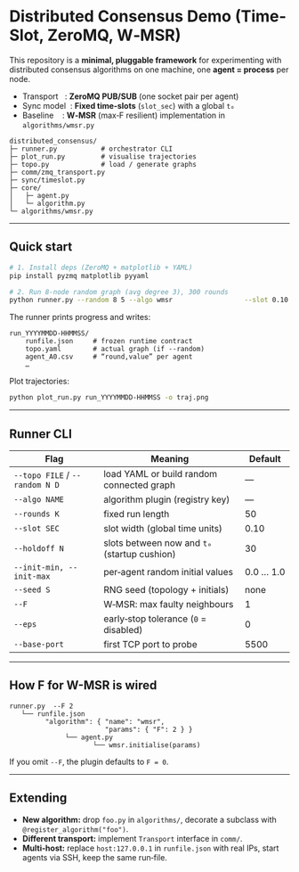 # Distributed Consensus Demo (Time‐Slot, ZeroMQ, W‑MSR)

This repository is a **minimal, pluggable framework** for experimenting with
distributed consensus algorithms on one machine, one **agent = process**
per node.

* Transport   : **ZeroMQ PUB/SUB** (one socket pair per agent)  
* Sync model  : **Fixed time‑slots** (`slot_sec`) with a global `t₀`  
* Baseline    : **W‑MSR** (max‐F resilient) implementation in `algorithms/wmsr.py`

```
distributed_consensus/
├─ runner.py           # orchestrator CLI
├─ plot_run.py         # visualise trajectories
├─ topo.py             # load / generate graphs
├─ comm/zmq_transport.py
├─ sync/timeslot.py
├─ core/
│   ├─ agent.py
│   └─ algorithm.py
└─ algorithms/wmsr.py
```

---

## Quick start

```bash
# 1. Install deps (ZeroMQ + matplotlib + YAML)
pip install pyzmq matplotlib pyyaml

# 2. Run 8‑node random graph (avg degree 3), 300 rounds
python runner.py --random 8 5 --algo wmsr                  --slot 0.10 --holdoff 50                  --rounds 50 --seed 1                  --init-min -1 --init-max 1                  --F 1          # <── max faulty neighbours
```

The runner prints progress and writes:

```
run_YYYYMMDD-HHMMSS/
    runfile.json     # frozen runtime contract
    topo.yaml        # actual graph (if --random)
    agent_A0.csv     # “round,value” per agent
    …
```

Plot trajectories:

```bash
python plot_run.py run_YYYYMMDD-HHMMSS -o traj.png
```

---

## Runner CLI

| Flag | Meaning | Default |
|------|---------|---------|
| `--topo FILE` / `--random N D` | load YAML or build random connected graph | — |
| `--algo NAME` | algorithm plugin (registry key) | — |
| `--rounds K` | fixed run length | 50 |
| `--slot SEC` | slot width (global time units) | 0.10 |
| `--holdoff N` | slots between now and `t₀` (startup cushion) | 30 |
| `--init-min, --init-max` | per‑agent random initial values | 0.0 … 1.0 |
| `--seed S` | RNG seed (topology + initials) | none |
| `--F` | W‑MSR: max faulty neighbours | 1 |
| `--eps` | early‑stop tolerance (`0` = disabled) | 0 |
| `--base-port` | first TCP port to probe | 5500 |

---

## How **F** for W-MSR is wired

```
runner.py  --F 2
   └── runfile.json
         "algorithm": { "name": "wmsr",
                        "params": { "F": 2 } }
              └── agent.py
                     └── wmsr.initialise(params)
```

If you omit `--F`, the plugin defaults to `F = 0`.

---

## Extending

* **New algorithm:** drop `foo.py` in `algorithms/`, decorate a subclass with
  `@register_algorithm("foo")`.
* **Different transport:** implement `Transport` interface in `comm/`.
* **Multi‑host:** replace `host:127.0.0.1` in `runfile.json` with real IPs,
  start agents via SSH, keep the same run‐file.

